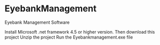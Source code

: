# EyebankManagement
Eyebank Management Software

Install Microsoft .net framework 4.5 or higher version.
Then download this project
Unzip the project
Run the Eyebankmanagement.exe file
